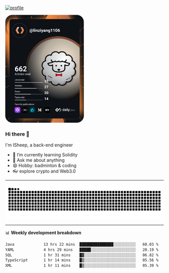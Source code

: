 [![profile](https://user-images.githubusercontent.com/54968314/208005045-e4b42f3b-833d-4242-bfcc-e764865553a2.svg)](https://www.calligrapher.ai/)

<a href="https://app.daily.dev/linziyang1106"><img src="/devcard.png" width="250" alt="ISheep's Dev Card"/></a>

### Hi there 🐏

I'm ISheep, a back-end engineer

- 🔭 I’m currently learning Solidity
- 💬 Ask me about anything
- 😄 Hobby: badminton & coding
- 👓 explore crypto and Web3.0

-------

![](https://raw.githubusercontent.com/ISheepp/ISheepp/output/github-contribution-grid-snake.svg)

-------

📊 **Weekly development breakdown**
<!--START_SECTION:waka-->

```txt
Java             13 hrs 22 mins  ███████████████░░░░░░░░░░   60.03 %
YAML             4 hrs 29 mins   █████░░░░░░░░░░░░░░░░░░░░   20.19 %
SQL              1 hr 31 mins    █▓░░░░░░░░░░░░░░░░░░░░░░░   06.82 %
TypeScript       1 hr 14 mins    █▒░░░░░░░░░░░░░░░░░░░░░░░   05.56 %
XML              1 hr 11 mins    █▒░░░░░░░░░░░░░░░░░░░░░░░   05.39 %
```

<!--END_SECTION:waka-->
